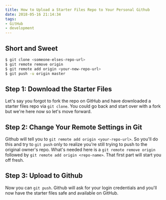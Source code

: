 ```yaml
---
title: How to Upload a Starter Files Repo to Your Personal Github
date: 2018-05-16 21:14:34
tags:
- GitHub
- development
---
```


## Short and Sweet

```bash
$ git clone <someone-elses-repo-url>
$ git remote remove origin
$ git remote add origin <your-new-repo-url>
$ git push -u origin master
```

## Step 1: Download the Starter Files

Let's say you forgot to fork the repo on GitHub and have downloaded a starter files repo via `git clone`. You could go back and start over with a fork but we're here now so let's move forward. 

## Step 2: Change Your Remote Settings in Git

Github will tell you to `git remote add origin <your-repo-url>`. So you'll do this and try to `git push` only to realize you're still trying to push to the original owner's repo. What's needed here is a `git remote remove origin` followed by `git remote add origin <repo-name>`. That first part will start you off fresh. 

## Step 3: Upload to Github

Now you can `git push`. Github will ask for your login credentials and you'll now have the starter files safe and available on GitHub. 
